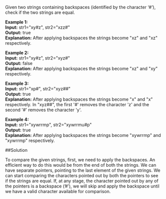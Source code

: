 Given two strings containing backspaces (identified by the character ‘#’), check if the two strings are equal.

**Example 1:**  
**Input:** str1="xy#z", str2="xzz#"  
**Output:** true  
**Explanation:** After applying backspaces the strings become "xz" and "xz" respectively.

**Example 2:**  
**Input:** str1="xy#z", str2="xyz#"  
**Output:** false  
**Explanation:** After applying backspaces the strings become "xz" and "xy" respectively.

**Example 3:**  
**Input:** str1="xp#", str2="xyz##"  
**Output:** true  
**Explanation:** After applying backspaces the strings become "x" and "x" respectively.
In "xyz##", the first '#' removes the character 'z' and the second '#' removes the character 'y'.

**Example 4:**  
**Input:** str1="xywrrmp", str2="xywrrmu#p"  
**Output:** true  
**Explanation:** After applying backspaces the strings become "xywrrmp" and "xywrrmp" respectively.

##Solution

To compare the given strings, first, we need to apply the backspaces. An efficient way to do this would be from the end
of both the strings. We can have separate pointers, pointing to the last element of the given strings. We can start
comparing the characters pointed out by both the pointers to see if the strings are equal. If, at any stage, the character
pointed out by any of the pointers is a backspace (’#’), we will skip and apply the backspace until we have a valid character
available for comparison.
